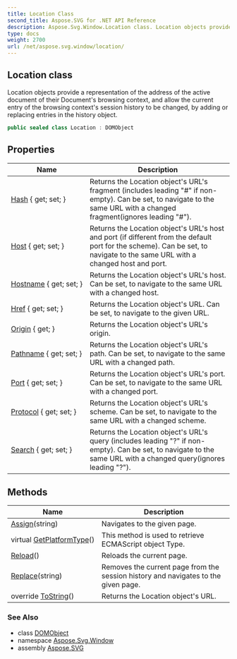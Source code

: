 ```yaml
---
title: Location Class
second_title: Aspose.SVG for .NET API Reference
description: Aspose.Svg.Window.Location class. Location objects provide a representation of the address of the active document of their Documents browsing context and allow the current entry of the browsing contexts session history to be changed by adding or replacing entries in the history object
type: docs
weight: 2700
url: /net/aspose.svg.window/location/
---
```

## Location class

Location objects provide a representation of the address of the active document of their Document's browsing context, and allow the current entry of the browsing context's session history to be changed, by adding or replacing entries in the history object.

```csharp
public sealed class Location : DOMObject
```

## Properties

| Name | Description |
| --- | --- |
| [Hash](../../aspose.svg.window/location/hash/) { get; set; } | Returns the Location object's URL's fragment (includes leading "#" if non-empty). Can be set, to navigate to the same URL with a changed fragment(ignores leading "#"). |
| [Host](../../aspose.svg.window/location/host/) { get; set; } | Returns the Location object's URL's host and port (if different from the default port for the scheme). Can be set, to navigate to the same URL with a changed host and port. |
| [Hostname](../../aspose.svg.window/location/hostname/) { get; set; } | Returns the Location object's URL's host. Can be set, to navigate to the same URL with a changed host. |
| [Href](../../aspose.svg.window/location/href/) { get; set; } | Returns the Location object's URL. Can be set, to navigate to the given URL. |
| [Origin](../../aspose.svg.window/location/origin/) { get; } | Returns the Location object's URL's origin. |
| [Pathname](../../aspose.svg.window/location/pathname/) { get; set; } | Returns the Location object's URL's path. Can be set, to navigate to the same URL with a changed path. |
| [Port](../../aspose.svg.window/location/port/) { get; set; } | Returns the Location object's URL's port. Can be set, to navigate to the same URL with a changed port. |
| [Protocol](../../aspose.svg.window/location/protocol/) { get; set; } | Returns the Location object's URL's scheme. Can be set, to navigate to the same URL with a changed scheme. |
| [Search](../../aspose.svg.window/location/search/) { get; set; } | Returns the Location object's URL's query (includes leading "?" if non-empty). Can be set, to navigate to the same URL with a changed query(ignores leading "?"). |

## Methods

| Name | Description |
| --- | --- |
| [Assign](../../aspose.svg.window/location/assign/)(string) | Navigates to the given page. |
| virtual [GetPlatformType](../../aspose.svg.dom/domobject/getplatformtype/)() | This method is used to retrieve ECMAScript object Type. |
| [Reload](../../aspose.svg.window/location/reload/)() | Reloads the current page. |
| [Replace](../../aspose.svg.window/location/replace/)(string) | Removes the current page from the session history and navigates to the given page. |
| override [ToString](../../aspose.svg.window/location/tostring/)() | Returns the Location object's URL. |

### See Also

* class [DOMObject](../../aspose.svg.dom/domobject/)
* namespace [Aspose.Svg.Window](../../aspose.svg.window/)
* assembly [Aspose.SVG](../../)
